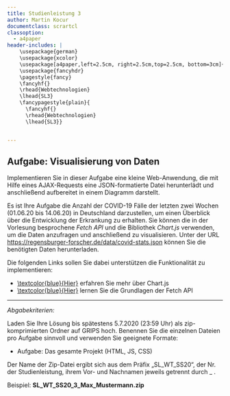 ```yaml
---
title: Studienleistung 3
author: Martin Kocur
documentclass: scrartcl
classoption:
  - a4paper
header-includes: |
    \usepackage{german}
	\usepackage{xcolor} 
    \usepackage[a4paper,left=2.5cm, right=2.5cm,top=2.5cm, bottom=3cm]{geometry}
    \usepackage{fancyhdr}
    \pagestyle{fancy}
    \fancyhf{}
    \rhead{Webtechnologien}
    \lhead{SL3}
    \fancypagestyle{plain}{
      \fancyhf{}
      \rhead{Webtechnologien}
      \lhead{SL3}}


---
```




## Aufgabe: Visualisierung von Daten

Implementieren Sie in dieser Aufgabe eine kleine Web-Anwendung, die mit Hilfe eines AJAX-Requests eine JSON-formatierte Datei herunterlädt und anschließend aufbereitet in einem Diagramm darstellt.



Es ist Ihre Aufgabe die Anzahl der COVID-19 Fälle der letzten zwei Wochen (01.06.20 bis 14.06.20) in Deutschland darzustellen, um einen Überblick über die Entwicklung der Erkrankung zu erhalten. Sie können die in der Vorlesung besprochene _Fetch API_ und die Bibliothek _Chart.js_ verwenden, um die Daten anzufragen und anschließend zu visualisieren. Unter der URL https://regensburger-forscher.de/data/covid-stats.json können Sie die benötigten Daten herunterladen.



Die folgenden Links sollen Sie dabei unterstützen die Funktionalität zu implementieren:

- [\textcolor{blue}{Hier}](https://www.chartjs.org/) erfahren Sie mehr über Chart.js
- [\textcolor{blue}{Hier}](https://developer.mozilla.org/en-US/docs/Web/API/Fetch_API) lernen Sie die Grundlagen der Fetch API


------

*Abgabekriterien:*

Laden Sie Ihre Lösung bis spätestens 5.7.2020 (23:59 Uhr) als zip-komprimierten Ordner auf GRIPS hoch.  Benennen Sie die einzelnen Dateien pro Aufgabe sinnvoll und verwenden Sie geeignete Formate:

- Aufgabe: Das gesamte Projekt (HTML, JS, CSS)

Der Name der Zip-Datei ergibt sich aus dem Präfix „SL_WT_SS20“, der Nr. der Studienleistung, ihrem Vor- und Nachnamen jeweils getrennt durch _ .

 

Beispiel: **SL_WT_SS20_3_Max_Mustermann.zip**

